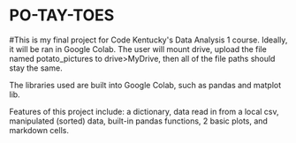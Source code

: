 # PO-TAY-TOES

#This is my final project for Code Kentucky's Data Analysis 1 course. Ideally, it will be ran in Google Colab. The user will mount drive, upload the file named potato_pictures to drive>MyDrive, then all of the file paths should stay the same. 

The libraries used are built into Google Colab, such as pandas and matplot lib. 

Features of this project include: a dictionary, data read in from a local csv, manipulated (sorted) data, built-in pandas functions, 2 basic plots, and markdown cells. 
